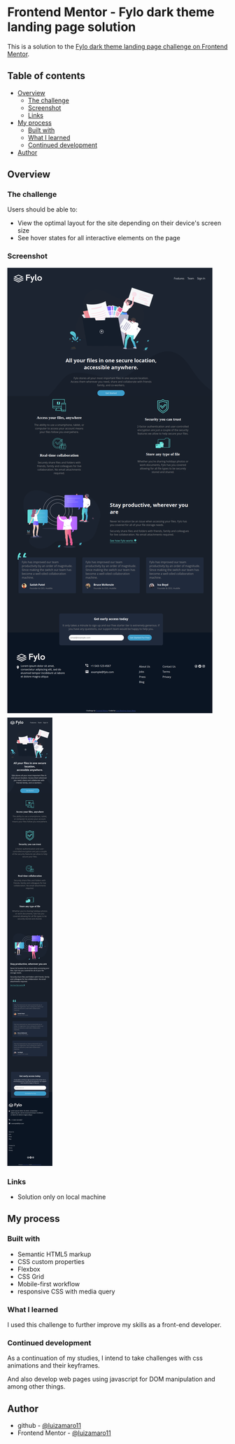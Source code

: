 # Frontend Mentor - Fylo dark theme landing page solution

This is a solution to the [Fylo dark theme landing page challenge on Frontend Mentor](https://www.frontendmentor.io/challenges/fylo-dark-theme-landing-page-5ca5f2d21e82137ec91a50fd).

## Table of contents

- [Overview](#overview)
  - [The challenge](#the-challenge)
  - [Screenshot](#screenshot)
  - [Links](#links)
- [My process](#my-process)
  - [Built with](#built-with)
  - [What I learned](#what-i-learned)
  - [Continued development](#continued-development)
- [Author](#luizamaro11)

## Overview

### The challenge

Users should be able to:

- View the optimal layout for the site depending on their device's screen size
- See hover states for all interactive elements on the page

### Screenshot

![Completed desktop project](./design/desktop-design-complete-luiz.png)
![Completed mobile project](./design/mobile-design-complete-luiz.png)

### Links

- Solution only on local machine

## My process

### Built with

- Semantic HTML5 markup
- CSS custom properties
- Flexbox
- CSS Grid
- Mobile-first workflow
- responsive CSS with media query

### What I learned

I used this challenge to further improve my skills as a front-end developer.

### Continued development

As a continuation of my studies, I intend to take challenges with css animations and their keyframes.

And also develop web pages using javascript for DOM manipulation and among other things.

## Author

- github - [@luizamaro11](https://github.com/luizamaro11)
- Frontend Mentor - [@luizamaro11](https://www.frontendmentor.io/profile/luizamaro11)
